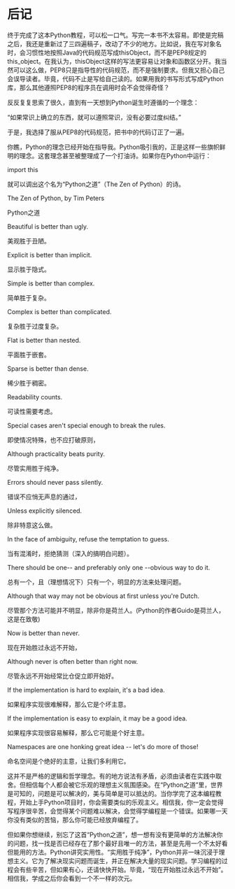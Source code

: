 # 后记


终于完成了这本Python教程，可以松一口气。写完一本书不太容易。即使是完稿之后，我还是重新过了三四遍稿子，改动了不少的地方。比如说，我在写对象名时，会习惯性地按照Java的代码规范写成thisObject，而不是PEP8规定的this_object。在我认为，thisObject这样的写法更容易让对象和函数区分开。我当然可以这么做，PEP8只是指导性的代码规范，而不是强制要求。但我又担心自己会误导读者。毕竟，代码不止是写给自己读的。如果用我的书写形式写成Python库，那么其他遵照PEP8的程序员在调用时会不会觉得奇怪？

反反复复思索了很久，直到有一天想到Python诞生时遵循的一个理念：

“如果常识上确立的东西，就可以遵照常识，没有必要过度纠结。”

于是，我选择了服从PEP8的代码规范，把书中的代码订正了一遍。

你瞧，Python的理念已经开始在指导我。Python吸引我的，正是这样一些旗帜鲜明的理念。这套理念甚至被整理成了一个打油诗。如果你在Python中运行：

import this

就可以调出这个名为“Python之道”（The Zen of Python）的诗。

The Zen of Python, by Tim Peters

Python之道

Beautiful is better than ugly.

美观胜于丑陋。

Explicit is better than implicit.

显示胜于隐式。

Simple is better than complex.

简单胜于复杂。

Complex is better than complicated.

复杂胜于过度复杂。

Flat is better than nested.

平面胜于嵌套。

Sparse is better than dense.

稀少胜于稠密。

Readability counts.

可读性需要考虑。

Special cases aren't special enough to break the rules.

即使情况特殊，也不应打破原则，

Although practicality beats purity.

尽管实用胜于纯净。

Errors should never pass silently.

错误不应悄无声息的通过，

Unless explicitly silenced.

除非特意这么做。

In the face of ambiguity, refuse the temptation to guess.

当有混淆时，拒绝猜测（深入的搞明白问题）。

There should be one-- and preferably only one --obvious way to do it.

总有一个，且（理想情况下）只有一个，明显的方法来处理问题。

Although that way may not be obvious at first unless you're Dutch.

尽管那个方法可能并不明显，除非你是荷兰人。(Python的作者Guido是荷兰人，这是在致敬)

Now is better than never.

现在开始胜过永远不开始，

Although never is often better than right now.

尽管永远不开始经常比仓促立即开始好。

If the implementation is hard to explain, it's a bad idea.

如果程序实现很难解释，那么它是个坏主意。

If the implementation is easy to explain, it may be a good idea.

如果程序实现很容易解释，那么它可能是个好主意。

Namespaces are one honking great idea -- let's do more of those!

命名空间是个绝好的主意，让我们多利用它。

这并不是严格的逻辑和哲学理念。有的地方说法有矛盾，必须由读者在实践中取舍。但相信每个人都会被它乐观的理想主义氛围感染。在“Python之道”里，世界是可知的，问题是可以解决的，美与简单是可以抵达的。当你学完了这本编程教程，开始上手Python项目时，你会需要类似的乐观主义。相信我，你一定会觉得写程序很辛苦，会觉得某个问题难以解决，会觉得学编程是一个错误。如果哪一天你没有类似的苦恼，那么你可能已经放弃编程了。

但如果你想继续，别忘了这首“Python之道”，想一想有没有更简单的方法解决你的问题，找一找是否已经存在了那个最好且唯一的方法，甚至是先用一个不太好看但能用的方法。Python讲究实用性。“实用胜于纯净”，Python并非一味沉浸于理想主义。它为了解决现实问题而诞生，并正在解决大量的现实问题。学习编程的过程会有些辛苦，但如果有心，还请快快开始。毕竟，“现在开始胜过永远不开始”。相信我，学成之后你会看到一个不一样的次元。